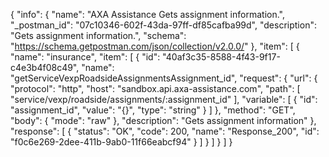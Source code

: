 {
  "info": {
    "name": "AXA Assistance Gets assignment information.",
    "_postman_id": "07c10346-602f-43da-97ff-df85cafba99d",
    "description": "Gets assignment information.",
    "schema": "https://schema.getpostman.com/json/collection/v2.0.0/"
  },
  "item": [
    {
      "name": "insurance",
      "item": [
        {
          "id": "40af3c35-8588-4f43-9f17-c4e3b4f08c49",
          "name": "getServiceVexpRoadsideAssignmentsAssignment_id",
          "request": {
            "url": {
              "protocol": "http",
              "host": "sandbox.api.axa-assistance.com",
              "path": [
                "service/vexp/roadside/assignments/:assignment_id"
              ],
              "variable": [
                {
                  "id": "assignment_id",
                  "value": "{}",
                  "type": "string"
                }
              ]
            },
            "method": "GET",
            "body": {
              "mode": "raw"
            },
            "description": "Gets assignment information"
          },
          "response": [
            {
              "status": "OK",
              "code": 200,
              "name": "Response_200",
              "id": "f0c6e269-2dee-411b-9ab0-11f66eabcf94"
            }
          ]
        }
      ]
    }
  ]
}